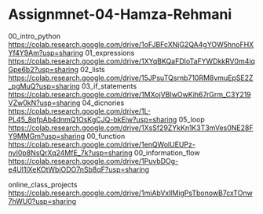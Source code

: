 # Assignmnet-04-Hamza-Rehmani
00_intro_python
https://colab.research.google.com/drive/1oFJBFcXNjG2QA4gYOW5hnoFHXYf4Y9Am?usp=sharing
01_expressions
https://colab.research.google.com/drive/1XYqBKQaFDIoTaFYWDkkRV0m4iqGpe6b2?usp=sharing
02_lists
https://colab.research.google.com/drive/15JPsuTQsrnb710RM8vmuEpSE2Z_pgMuQ?usp=sharing
03_if_statements
https://colab.research.google.com/drive/1MXojVBIwOwKih67rGrm_C3Y219VZw0kN?usp=sharing
04_dicnories
https://colab.research.google.com/drive/1L-PL45_8qfpAb4dnmQ1OsKgCJQ-bkEiw?usp=sharing
05_loop
https://colab.research.google.com/drive/1XsSf29ZYkKn1K3T3mVes0NE28FY9MMGm?usp=sharing
00_function
https://colab.research.google.com/drive/1enQWolUEUPz-nyI0p8NsQrXq24MfE_7k?usp=sharing
00_information_flow
https://colab.research.google.com/drive/1PuvbDOg-e4Ul1lXeKOtWbiODO7nSb8qF?usp=sharing

online_class_projects
https://colab.research.google.com/drive/1miAbVxllMigPsTbonowB7cxTOnw7hWU0?usp=sharing







